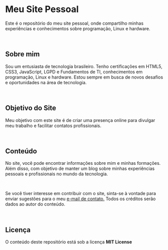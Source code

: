 <h1>Meu Site Pessoal</h1>
<p>Este é o repositório do meu site pessoal, onde compartilho minhas experiências e conhecimentos sobre programação, Linux e hardware.</p>
<br>
<h2>Sobre mim</h2>
<p>Sou um entusiasta de tecnologia brasileiro. Tenho certificações em HTML5, CSS3, JavaScript, LGPD e Fundamentos de TI, conhecimentos em programação, Linux e hardware. Estou sempre em busca de novos desafios e oportunidades na área de tecnologia.<p>
<br>
<h2>Objetivo do Site</h2>
<p>Meu objetivo com este site é de criar uma presença online para divulgar meu trabalho e facilitar contatos profissionais.</p>
<br>
<h2>Conteúdo</h2>
<p>No site, você pode encontrar informações sobre mim e minhas formações. Além disso, com objetivo de manter um blog sobre minhas experiências pessoais e profissionais no mundo da tecnologia.</p>
<br>
<p>Se você tiver interesse em contribuir com o site, sinta-se à vontade para enviar sugestões para o meu <a href="mailto:1p3dro4fons0@gmail.com">e-mail de contato.</a> Todos os créditos serão dados ao autor do conteúdo.</p>
<br>
<h2>Licença</h2>
<p>O conteúdo deste repositório está sob a licença <strong>MIT License</strong><p>




